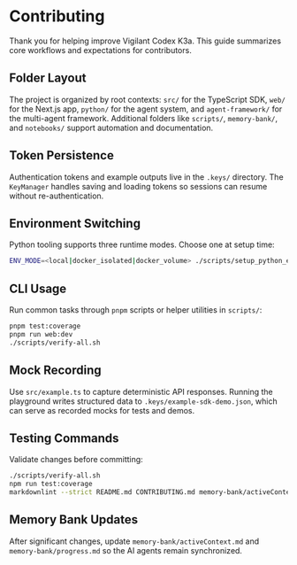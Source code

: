 # Contributing

Thank you for helping improve Vigilant Codex K3a. This guide summarizes core workflows and expectations for contributors.

## Folder Layout

The project is organized by root contexts: `src/` for the TypeScript SDK, `web/` for the Next.js app, `python/` for the agent system, and `agent-framework/` for the multi-agent framework. Additional folders like `scripts/`, `memory-bank/`, and `notebooks/` support automation and documentation.

## Token Persistence

Authentication tokens and example outputs live in the `.keys/` directory. The `KeyManager` handles saving and loading tokens so sessions can resume without re-authentication.

## Environment Switching

Python tooling supports three runtime modes. Choose one at setup time:

```bash
ENV_MODE=<local|docker_isolated|docker_volume> ./scripts/setup_python_env.sh
```

## CLI Usage

Run common tasks through `pnpm` scripts or helper utilities in `scripts/`:

```bash
pnpm test:coverage
pnpm run web:dev
./scripts/verify-all.sh
```

## Mock Recording

Use `src/example.ts` to capture deterministic API responses. Running the playground writes structured data to `.keys/example-sdk-demo.json`, which can serve as recorded mocks for tests and demos.

## Testing Commands

Validate changes before committing:

```bash
./scripts/verify-all.sh
npm run test:coverage
markdownlint --strict README.md CONTRIBUTING.md memory-bank/activeContext.md memory-bank/progress.md
```

## Memory Bank Updates

After significant changes, update `memory-bank/activeContext.md` and `memory-bank/progress.md` so the AI agents remain synchronized.
